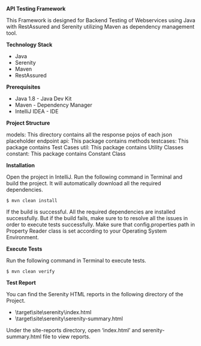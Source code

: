 **API Testing Framework**

This Framework is designed for Backend Testing of Webservices using Java with RestAssured and Serenity utilizing Maven as dependency management tool. 

**Technology Stack**

* Java
* Serenity
* Maven
* RestAssured

**Prerequisites**

* Java 1.8 - Java Dev Kit
* Maven - Dependency Manager
* IntelliJ IDEA - IDE

**Project Structure**

models: This directory contains all the response pojos of each json placeholder endpoint
api: This package contains methods
testcases: This package contains Test Cases 
util: This package contains Utility Classes
constant: This package contains Constant Class

**Installation**

Open the project in IntelliJ. Run the following command in Terminal and build the project. It will automatically download all the required dependencies.

`$ mvn clean install`

If the build is successful. All the required dependencies are installed successfully. But if the build fails, make sure to to resolve all the issues in order to execute tests successfully. Make sure that config.properties path in Property Reader class is set according to your Operating System Environment.

**Execute Tests**

Run the following command in Terminal to execute tests.

`$ mvn clean verify`

**Test Report**

You can find the Serenity HTML reports in the following directory of the Project.
*  \target\site\serenity\index.html
* \target\site\serenity\serenity-summary.html

Under the site-reports directory, open ‘index.html’ and serenity-summary.html file to view reports.
